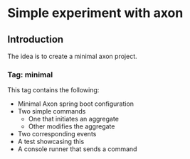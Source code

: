 # Simple experiment with axon 

## Introduction

The idea is to create a minimal axon project.

### Tag: minimal
This tag contains the following:
* Minimal Axon spring boot configuration
* Two simple commands
  * One that initiates an aggregate
  * Other modifies the aggregate
* Two corresponding events
* A test showcasing this
* A console runner that sends a command